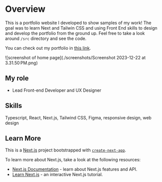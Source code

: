 # Overview

This is a portfolio website I developed to show samples of my work! The goal was to learn Next and Tailwin CSS and using Front End skills to design and develop the portfolio from the ground up. Feel free to take a look around `/src` directory and see the code.

You can check out my portfolio in [this link](https://www.danielgraugnard.com/).

![screenshot of home page](./screenshots/Screenshot 2023-12-22 at 3.31.50 PM.png)

## My role

- Lead Front-end Developer and UX Designer

## Skills

Typescript, React, Next.js, Tailwind CSS, Figma, responsive design, web design

## Learn More

This is a [Next.js](https://nextjs.org/) project bootstrapped with [`create-next-app`](https://github.com/vercel/next.js/tree/canary/packages/create-next-app).

To learn more about Next.js, take a look at the following resources:

- [Next.js Documentation](https://nextjs.org/docs) - learn about Next.js features and API.
- [Learn Next.js](https://nextjs.org/learn) - an interactive Next.js tutorial.

